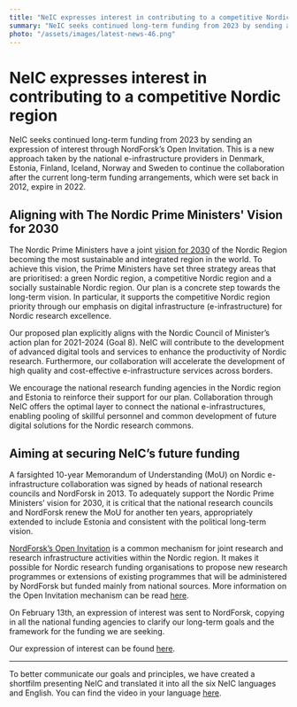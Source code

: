 ```yaml
---
title: "NeIC expresses interest in contributing to a competitive Nordic region"
summary: "NeIC seeks continued long-term funding from 2023 by sending an expression of interest through NordForsk’s Open Invitation. This is a new approach taken by six national e-infrastructure providers to ensure continued collaboration on enabling Nordic research excellence. We encourage the national research funding agencies in the Nordics and Estonia to reinforce their support of our plan."
photo: "/assets/images/latest-news-46.png"
---
```


NeIC expresses interest in contributing to a competitive Nordic region
===========================

NeIC seeks continued long-term funding from 2023 by sending an expression of interest through NordForsk’s Open Invitation. This is a new approach taken by the national e-infrastructure providers in Denmark, Estonia, Finland, Iceland, Norway and Sweden to continue the collaboration after the current long-term funding arrangements, which were set back in 2012, expire in 2022. 

## Aligning with The Nordic Prime Ministers' Vision for 2030

The Nordic Prime Ministers have a joint [vision for 2030](https://www.norden.org/en/our-vision-2030) of the Nordic Region becoming the most sustainable and integrated region in the world. To achieve this vision, the Prime Ministers have set three strategy areas that are prioritised: a green Nordic region, a competitive Nordic region and a socially sustainable Nordic region. Our plan is a concrete step towards the long-term vision. In particular, it supports the competitive Nordic region priority through our emphasis on digital infrastructure (e-infrastructure) for Nordic research excellence. 

Our proposed plan explicitly aligns with the Nordic Council of Minister’s action plan for 2021-2024 (Goal 8). NeIC will contribute to the development of advanced digital tools and services to enhance the productivity of Nordic research. Furthermore, our collaboration will accelerate the development of high quality and cost-effective e-infrastructure services across borders. 

We encourage the national research funding agencies in the Nordic region and Estonia to reinforce their support for our plan. Collaboration through NeIC offers the optimal layer to connect the national e-infrastructures, enabling pooling of skillful personnel and common development of future digital solutions for the Nordic research commons. 

## Aiming at securing NeIC’s future funding

A farsighted 10-year Memorandum of Understanding (MoU) on Nordic e-infrastructure collaboration was signed by heads of national research councils and NordForsk in 2013. To adequately support the Nordic Prime Ministers’ vision for 2030, it is critical that the national research councils and NordForsk renew the MoU for another ten years, appropriately extended to include Estonia and consistent with the political long-term vision. 

[NordForsk’s Open Invitation](https://www.nordforsk.org/open-invitation) is a common mechanism for joint research and research infrastructure activities within the Nordic region. It makes it possible for Nordic research funding organisations to propose new research programmes or extensions of existing programmes that will be administered by NordForsk but funded mainly from national sources. More information on the Open Invitation mechanism can be read [here](https://www.nordforsk.org/sites/default/files/inline-images/fgEKVb0bmosdICcrJ8RtB6CJULS41VeZ8LRk7QoaWVhxCVtWg0.pdf).

On February 13th, an expression of interest was sent to NordForsk, copying in all the national funding agencies to clarify our long-term goals and the framework for the funding we are seeking. 

Our expression of interest can be found [here](https://wiki.neic.no/w/ext/img_auth.php/5/5a/NeIC_Expression_of_Interest.pdf).

--------------------------------------

To better communicate our goals and principles, we have created a shortfilm presenting NeIC and translated it into all the six NeIC languages and English. You can find the video in your language [here](https://vimeo.com/showcase/7413599).